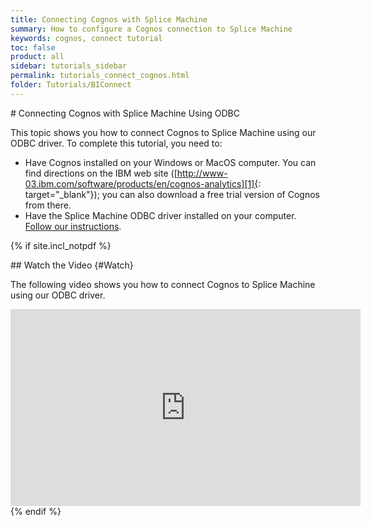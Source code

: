 ```yaml
---
title: Connecting Cognos with Splice Machine
summary: How to configure a Cognos connection to Splice Machine
keywords: cognos, connect tutorial
toc: false
product: all
sidebar: tutorials_sidebar
permalink: tutorials_connect_cognos.html
folder: Tutorials/BIConnect
---
```

<section>
<div class="TopicContent" data-swiftype-index="true" markdown="1">
# Connecting Cognos with Splice Machine Using ODBC

This topic shows you how to connect Cognos to Splice Machine using our
ODBC driver. To complete this tutorial, you need to:

* Have Cognos installed on your Windows or MacOS computer. You can find
  directions on the IBM web site
  ([http://www-03.ibm.com/software/products/en/cognos-analytics][1]{:
  target="_blank"}); you can also download a free trial version of
  Cognos from there.
* Have the Splice Machine ODBC driver installed on your computer.
  [Follow our instructions](tutorials_connect_odbcinstall.html).

{% if site.incl_notpdf %}
<div class="videoEnvelope" markdown="1">
## Watch the Video   {#Watch}

The following video shows you how to connect Cognos to Splice Machine
using our ODBC driver.

<div class="centered" markdown="1">
<iframe class="youtube-player_0"
src="https://www.youtube.com/embed/PRzOMyXgAE0?" frameborder="0"
allowfullscreen="1" width="560px" height="315px"></iframe>

</div>
</div>
</div>
{% endif %}
</section>



[1]: http://www-03.ibm.com/software/products/en/cognos-analytics

